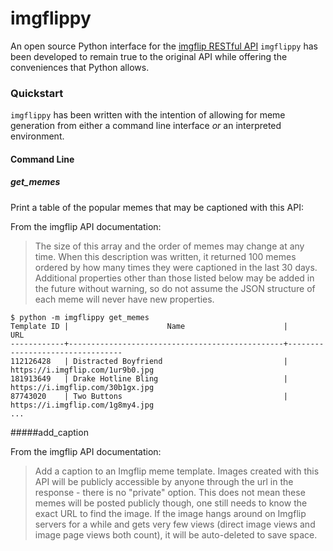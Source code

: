 # imgflippy
An open source Python interface for the [imgflip RESTful API](https://api.imgflip.com) `imgflippy` has been developed
to remain true to the original API while offering the conveniences that Python allows.

### Quickstart
`imgflippy` has been written with the intention of allowing for meme generation from either a command line
interface *or* an interpreted environment.

#### Command Line

##### get_memes
Print a table of the popular memes that may be captioned with this API:

From the imgflip API documentation:
> The size of this array and the order of memes may change at any time. When this description was written, it returned
> 100 memes ordered by how many times they were captioned in the last 30 days. Additional properties other than those
> listed below may be added in the future without warning, so do not assume the JSON structure of each meme will never
> have new properties.

```
$ python -m imgflippy get_memes
Template ID |                      Name                      |               URL
------------+------------------------------------------------+---------------------------------
112126428   | Distracted Boyfriend                           | https://i.imgflip.com/1ur9b0.jpg
181913649   | Drake Hotline Bling                            | https://i.imgflip.com/30b1gx.jpg
87743020    | Two Buttons                                    | https://i.imgflip.com/1g8my4.jpg
...
```

#####add_caption

From the imgflip API documentation:
> Add a caption to an Imgflip meme template. Images created with this API will be publicly accessible by anyone through
> the url in the response - there is no "private" option. This does not mean these memes will be posted publicly though,
> one still needs to know the exact URL to find the image. If the image hangs around on Imgflip servers for a while and
> gets very few views (direct image views and image page views both count), it will be auto-deleted to save space.
